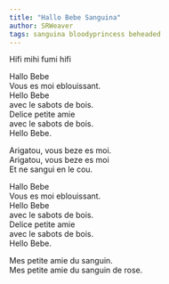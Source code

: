 ```yaml
---
title: "Hallo Bebe Sanguina"
author: SRWeaver
tags: sanguina bloodyprincess beheaded
---
```

Hifi mihi fumi hifi<br />

Hallo Bebe<br />
Vous es moi eblouissant.<br />
Hello Bebe<br />
avec le sabots de bois.<br />
Delice petite amie<br />
avec le sabots de bois.<br />
Hello Bebe.

Arigatou, vous beze es moi.<br />
Arigatou, vous beze es moi<br />
Et ne sangui en le cou.

Hallo Bebe<br />
Vous es moi eblouissant.<br />
Hello Bebe<br />
avec le sabots de bois.<br />
Delice petite amie<br />
avec le sabots de bois.<br />
Hello Bebe.

Mes petite amie du sanguin.<br />
Mes petite amie du sanguin de rose.
